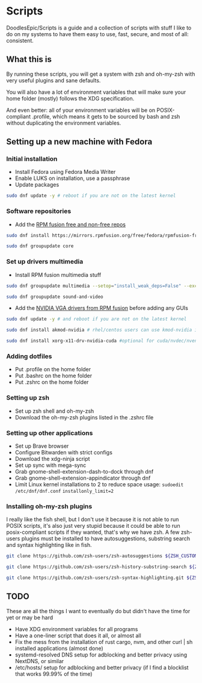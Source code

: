 # Scripts

DoodlesEpic/Scripts is a guide and a collection of scripts with stuff I like to do on my systems to have them easy to use, fast, secure, and most of all: consistent.

## What this is

By running these scripts, you will get a system with zsh and oh-my-zsh with very useful plugins and sane defaults.

You will also have a lot of environment variables that will make sure your home folder (mostly) follows the XDG specification.

And even better: all of your environment variables will be on POSIX-compliant .profile, which means it gets to be sourced by bash and zsh without duplicating the environment variables.

## Setting up a new machine with Fedora

### Initial installation

- Install Fedora using Fedora Media Writer
- Enable LUKS on installation, use a passphrase
- Update packages
```bash
sudo dnf update -y # reboot if you are not on the latest kernel
```

### Software repositories

- Add the [RPM fusion free and non-free repos](https://rpmfusion.org/Configuration/)
```bash
sudo dnf install https://mirrors.rpmfusion.org/free/fedora/rpmfusion-free-release-$(rpm -E %fedora).noarch.rpm https://mirrors.rpmfusion.org/nonfree/fedora/rpmfusion-nonfree-release-$(rpm -E %fedora).noarch.rpm
```
```bash
sudo dnf groupupdate core
```

### Set up drivers multimedia

- Install RPM fusion multimedia stuff 
```bash
sudo dnf groupupdate multimedia --setop="install_weak_deps=False" --exclude=PackageKit-gstreamer-plugin
```
```bash
sudo dnf groupupdate sound-and-video
```

- Add the [NVIDIA VGA drivers from RPM fusion](https://rpmfusion.org/Howto/NVIDIA) before adding any GUIs
```bash
sudo dnf update -y # and reboot if you are not on the latest kernel
```
```bash
sudo dnf install akmod-nvidia # rhel/centos users can use kmod-nvidia instead
```
```bash
sudo dnf install xorg-x11-drv-nvidia-cuda #optional for cuda/nvdec/nvenc support
```

### Adding dotfiles

- Put .profile on the home folder
- Put .bashrc on the home folder
- Put .zshrc on the home folder

### Setting up zsh

- Set up zsh shell and oh-my-zsh
- Download the oh-my-zsh plugins listed in the .zshrc file

### Setting up other applications

- Set up Brave browser
- Configure Bitwarden with strict configs
- Download the xdg-ninja script
- Set up sync with mega-sync
- Grab gnome-shell-extension-dash-to-dock through dnf
- Grab gnome-shell-extension-appindicator through dnf
- Limit Linux kernel installations to 2 to reduce space usage:
`sudoedit /etc/dnf/dnf.conf`
`installonly_limit=2`

### Installing oh-my-zsh plugins

I really like the fish shell, but I don't use it because it is not able to run POSIX scripts, it's also just very stupid because it could be able to run posix-compliant scripts if they wanted, that's why we have zsh. A few zsh-users plugins must be installed to have autosuggestions, substring search and syntax highlighting like in fish.

```zsh
git clone https://github.com/zsh-users/zsh-autosuggestions ${ZSH_CUSTOM:-~/.oh-my-zsh/custom}/plugins/zsh-autosuggestions
```

```zsh
git clone https://github.com/zsh-users/zsh-history-substring-search ${ZSH_CUSTOM:-~/.oh-my-zsh/custom}/plugins/zsh-history-substring-search
```

```zsh
git clone https://github.com/zsh-users/zsh-syntax-highlighting.git ${ZSH_CUSTOM:-~/.oh-my-zsh/custom}/plugins/zsh-syntax-highlighting
```

## TODO

These are all the things I want to eventually do but didn't have the time for yet or may be hard

- Have XDG environment variables for all programs
- Have a one-liner script that does it all, or almost all
- Fix the mess from the installation of rust cargo, nvm, and other curl | sh installed applications (almost done)
- systemd-resolved DNS setup for adblocking and better privacy using NextDNS, or similar
- /etc/hosts/ setup for adblocking and better privacy (if I find a blocklist that works 99.99% of the time)
